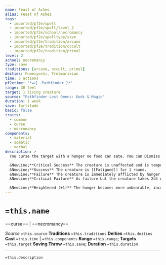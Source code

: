 ```yaml
---
name: Feast of Ashes
alias: Feast of Ashes
tags:
  - imported/pf2e/spell
  - imported/pf2e/spell/level_2
  - imported/pf2e/school/necromancy
  - imported/pf2e/spelltype/save
  - imported/pf2e/tradition/arcane
  - imported/pf2e/tradition/occult
  - imported/pf2e/tradition/primal
level: 2
school: necromancy
type: save
traditions: [arcane, occult, primal]
deities: Fumeiyoshi, Trelmarixian
time: 3 actions
pf2etime: "*⬽{ .Pathfinder }*"
range: 30 feet
target: 1 living creature
source: "Pathfinder Lost Omens: Gods & Magic"
duration: 1 week
save: fortitude
basic: false
traits:
  - common
  - curse
  - necromancy
components:
  - material
  - somatic
  - verbal
description: >
  You curse the target with a hunger no food can sate. You can Dismiss the spell. The target must attempt a Fortitude save.

  &NewLine;**Critical Success** The creature is unaffected and is temporarily immune for 1 hour.
  &NewLine;**Success** The creature is [[Fatigued]] for 1 round.
  &NewLine;**Failure** The creature is immediately afflicted by hunger as if it hadn't eaten food in days. It becomes Fatigued and takes 1d4 damage each day that can't be healed until it sates its hunger. No amount of eating can sate the creature's hunger during the spell's duration. After the spell's duration, the creature takes damage from starvation.
  &NewLine;**Critical Failure** As failure but the creature takes 2d4 damage each day, twice as much as usual for hunger.

  &NewLine;**Heightened (+1)** The hunger becomes more unbearable, increasing the damage each day by 1d4, or by 2d4 on a critical failure.
---
```

# `=this.name`
==curse== | ==necromancy==

*Source* `=this.source`
**Traditions** `=this.traditions`
**Deities** `=this.deities`
**Cast** `=this.time` | `=this.components`
**Range** `=this.range`; **Targets** `=this.target`
**Saving Throw** `=this.save`; **Duration** `=this.duration`

***
`=this.description`